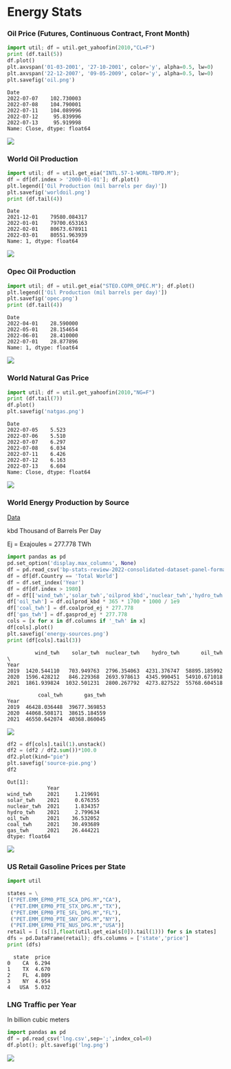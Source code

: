 # Energy Stats

### Oil Price (Futures, Continuous Contract, Front Month)

```python
import util; df = util.get_yahoofin(2010,"CL=F")
print (df.tail(5))
df.plot()
plt.axvspan('01-03-2001', '27-10-2001', color='y', alpha=0.5, lw=0)
plt.axvspan('22-12-2007', '09-05-2009', color='y', alpha=0.5, lw=0)
plt.savefig('oil.png')
```

```text
Date
2022-07-07    102.730003
2022-07-08    104.790001
2022-07-11    104.089996
2022-07-12     95.839996
2022-07-13     95.919998
Name: Close, dtype: float64
```

![](oil.png)

<a name='worldoil'/>

### World Oil Production

<a name="worldoil"></a>

```python
import util; df = util.get_eia("INTL.57-1-WORL-TBPD.M");
df = df[df.index > '2000-01-01']; df.plot()
plt.legend(['Oil Production (mil barrels per day)'])
plt.savefig('worldoil.png')
print (df.tail(4))
```

```text
Date
2021-12-01    79580.084317
2022-01-01    79700.653163
2022-02-01    80673.678911
2022-03-01    80551.963939
Name: 1, dtype: float64
```

![](worldoil.png)

### Opec Oil Production

```python
import util; df = util.get_eia("STEO.COPR_OPEC.M"); df.plot()
plt.legend(['Oil Production (mil barrels per day)'])
plt.savefig('opec.png')
print (df.tail(4))
```

```text
Date
2022-04-01    28.590000
2022-05-01    28.154654
2022-06-01    28.410000
2022-07-01    28.877896
Name: 1, dtype: float64
```

![](opec.png)

<a name="natgas"></a>

### World Natural Gas Price

```python
import util; df = util.get_yahoofin(2010,"NG=F")
print (df.tail(7))
df.plot()
plt.savefig('natgas.png')
```

```text
Date
2022-07-05    5.523
2022-07-06    5.510
2022-07-07    6.297
2022-07-08    6.034
2022-07-11    6.426
2022-07-12    6.163
2022-07-13    6.604
Name: Close, dtype: float64
```

![](natgas.png)

### World Energy Production by Source

<a name='sources'/>

[Data](https://www.bp.com/en/global/corporate/energy-economics/statistical-review-of-world-energy/downloads.html)

kbd Thousand of Barrels Per Day

Ej = Exajoules = 277.778 TWh

```python
import pandas as pd
pd.set_option('display.max_columns', None)
df = pd.read_csv('bp-stats-review-2022-consolidated-dataset-panel-format.csv')
df = df[df.Country == 'Total World']
df = df.set_index('Year')
df = df[df.index > 1980]
df = df[['wind_twh','solar_twh','oilprod_kbd','nuclear_twh','hydro_twh','gasprod_ej','coalprod_ej']]
df['oil_twh'] = df.oilprod_kbd * 365 * 1700 * 1000 / 1e9
df['coal_twh'] = df.coalprod_ej * 277.778 
df['gas_twh'] = df.gasprod_ej * 277.778
cols = [x for x in df.columns if '_twh' in x]
df[cols].plot()
plt.savefig('energy-sources.png')
print (df[cols].tail(3))
```

```text
         wind_twh    solar_twh  nuclear_twh    hydro_twh       oil_twh  \
Year                                                                     
2019  1420.544110   703.949763  2796.354063  4231.376747  58895.185992   
2020  1596.428212   846.229368  2693.978613  4345.990451  54910.671018   
2021  1861.939824  1032.501231  2800.267792  4273.827522  55768.604518   

          coal_twh       gas_twh  
Year                              
2019  46428.036448  39677.369853  
2020  44068.508171  38615.184559  
2021  46550.642074  40368.860045  
```

![](energy-sources.png)

```python
df2 = df[cols].tail(1).unstack()
df2 = (df2 / df2.sum())*100.0
df2.plot(kind="pie")
plt.savefig('source-pie.png')
df2
```

```text
Out[1]: 
             Year
wind_twh     2021     1.219691
solar_twh    2021     0.676355
nuclear_twh  2021     1.834357
hydro_twh    2021     2.799634
oil_twh      2021    36.532052
coal_twh     2021    30.493689
gas_twh      2021    26.444221
dtype: float64
```

![](source-pie.png)

<a name='gasolineState'/>

### US Retail Gasoline Prices per State

```python
import util

states = \
[("PET.EMM_EPM0_PTE_SCA_DPG.M","CA"),
 ("PET.EMM_EPM0_PTE_STX_DPG.M","TX"),
 ("PET.EMM_EPM0_PTE_SFL_DPG.M","FL"),
 ("PET.EMM_EPM0_PTE_SNY_DPG.M","NY"),
 ("PET.EMM_EPM0_PTE_NUS_DPG.M","USA")]
retail = [ (s[1],float(util.get_eia(s[0]).tail(1))) for s in states]
dfs = pd.DataFrame(retail); dfs.columns = ['state','price']
print (dfs)
```

```text
  state  price
0    CA  6.294
1    TX  4.670
2    FL  4.809
3    NY  4.954
4   USA  5.032
```

<a name='lng'/>

### LNG Traffic per Year

In billion cubic meters 

```python
import pandas as pd
df = pd.read_csv('lng.csv',sep=';',index_col=0)
df.plot(); plt.savefig('lng.png')
```

![](lng.png)

